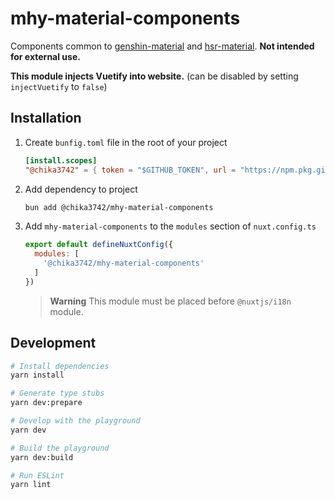 # mhy-material-components

Components common to [genshin-material][genshin-material-repo-url] and [hsr-material][hsr-material-repo-url]. **Not intended for external use.**

**This module injects Vuetify into website.** (can be disabled by setting `injectVuetify` to `false`)

## Installation

1. Create `bunfig.toml` file in the root of your project

    ```toml
    [install.scopes]
    "@chika3742" = { token = "$GITHUB_TOKEN", url = "https://npm.pkg.github.com" }
    ```

2. Add dependency to project

    ```bash
    bun add @chika3742/mhy-material-components
    ```

3. Add `mhy-material-components` to the `modules` section of `nuxt.config.ts`

    ```js
    export default defineNuxtConfig({
      modules: [
        '@chika3742/mhy-material-components'
      ]
    })
    ```

   > **Warning**
   > This module must be placed before `@nuxtjs/i18n` module.

## Development

```bash
# Install dependencies
yarn install

# Generate type stubs
yarn dev:prepare

# Develop with the playground
yarn dev

# Build the playground
yarn dev:build

# Run ESLint
yarn lint
```

<!-- Links -->
[genshin-material-repo-url]: https://github.com/chika3742/genshin-material
[hsr-material-repo-url]: https://github.com/chika3742/hsr-material
